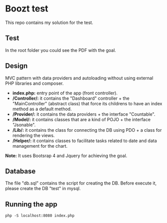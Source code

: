 # Boozt test

This repo contains my solution for the test. 

## Test

In the root folder you could see the PDF with the goal.

## Design

MVC pattern with data providers and autoloading without using external PHP libraries and composer.

- **index.php:** entry point of the app (front controller).
- **/Controller/:** it contains the "Dashboard" controller + the "MainController" (abstract class) that force its childrens to have an index method as a default method.
- **/Provider/:** it contains the data providers + the interface "Countable". 
- **/Model/:** it contains classes that are a kind of POJO + the interface "Jsonable".
- **/Lib/:** it contains the class for connecting the DB using PDO + a class for rendering the views.
- **/Helper/:** it contains classes to facilitate tasks related to date and data management for the chart.


**Note:** It uses Bootsrap 4 and Jquery for achieving the goal.

## Database

The file "db.sql" contains the script for creating the DB. Before execute it, please create the DB "test" in mysql.

## Running the app

```
php -S localhost:8080 index.php
```

